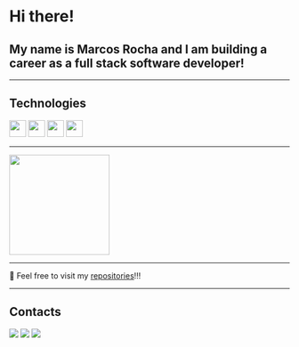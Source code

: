 # Hi there!
##  My name is Marcos Rocha and I am building a career as a full stack software developer!


<hr>

## Technologies
<div>
          <a><img src="https://cdn.jsdelivr.net/gh/devicons/devicon/icons/angularjs/angularjs-original.svg" width="30"/></a>
          <a><img src="https://cdn.jsdelivr.net/gh/simple-icons/simple-icons@v5.13.0/icons/dotnet.svg" width="30"</a>
          <a><img src=https://cdn.jsdelivr.net/gh/devicons/devicon/icons/microsoftsqlserver/microsoftsqlserver-plain-wordmark.svg width="30"></a>
          <a><img src="https://cdn.jsdelivr.net/gh/devicons/devicon/icons/java/java-original.svg" width="30"/></a>  
</div>     

<hr>

<div>
          <a href="https://github.com/marcosrocha-br">
          <img height="180em" src="https://github-readme-stats.vercel.app/api/top-langs/?username=marcosrocha-br&layout=compact&langs_count=7&theme=dracula"/>
          </a>
</div>

<hr>

💬 Feel free to visit my <a href="https://github.com/marcosrocha-br?tab=repositories">repositories</a>!!!

<hr>

## Contacts

<div>
          <a href="https://www.linkedin.com/in/marcosrocha-br/" target="_blank"><img src="https://img.shields.io/badge/-LinkedIn-%230077B5?style=for-the-badge&logo=linkedin&logoColor=white" target="_blank"></a> 
          <a href = "mailto:contato@marcosrocha.br@outlook.com" target="_blank"><img src="https://img.shields.io/badge/Microsoft_Outlook-0078D4?style=for-the-badge&logo=microsoft-outlook&logoColor=white" target="_blank"></a>
          <a href = "mailto:contato@marcosrocha.xz@gmail.com"><img src="https://img.shields.io/badge/Gmail-D14836?style=for-the-badge&logo=gmail&logoColor=white" target="_blank"></a>
</div>
